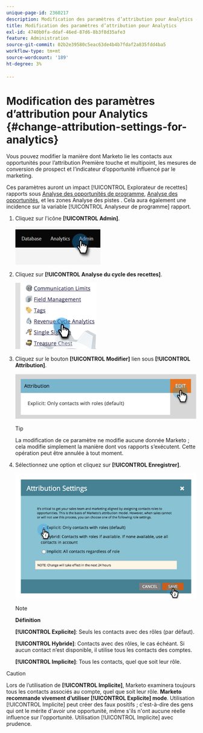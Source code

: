 ```yaml
---
unique-page-id: 2360217
description: Modification des paramètres d’attribution pour Analytics - Documents Marketo - Documentation du produit
title: Modification des paramètres d’attribution pour Analytics
exl-id: 4740b0fa-ddaf-46ed-87d6-8b3f8d35afe3
feature: Administration
source-git-commit: 02b2e39580c5eac63de4b4b7fdaf2a835fdd4ba5
workflow-type: tm+mt
source-wordcount: '189'
ht-degree: 3%

---
```


# Modification des paramètres d’attribution pour Analytics {#change-attribution-settings-for-analytics}

Vous pouvez modifier la manière dont Marketo lie les contacts aux opportunités pour l’attribution Première touche et multipoint, les mesures de conversion de prospect et l’indicateur d’opportunité influencé par le marketing.

Ces paramètres auront un impact [!UICONTROL Explorateur de recettes] rapports sous [Analyse des opportunités de programme](/help/marketo/product-docs/reporting/revenue-cycle-analytics/program-analytics/understanding-the-program-opportunity-analysis-area.md), [Analyse des opportunités](/help/marketo/product-docs/reporting/revenue-cycle-analytics/revenue-explorer/understanding-opportunity-analysis-in-revenue-explorer.md), et les zones Analyse des pistes . Cela aura également une incidence sur la variable [!UICONTROL Analyseur de programme] rapport.

1. Cliquez sur l&#39;icône **[!UICONTROL Admin]**.

   ![](assets/change-attribution-settings-for-analytics-1.png)

1. Cliquez sur **[!UICONTROL Analyse du cycle des recettes]**.

   ![](assets/change-attribution-settings-for-analytics-2.png)

1. Cliquez sur le bouton **[!UICONTROL Modifier]** lien sous **[!UICONTROL Attribution]**.

   ![](assets/change-attribution-settings-for-analytics-3.png)

   >[!TIP]
   >
   >La modification de ce paramètre ne modifie aucune donnée Marketo ; cela modifie simplement la manière dont vos rapports s’exécutent. Cette opération peut être annulée à tout moment.

1. Sélectionnez une option et cliquez sur **[!UICONTROL Enregistrer]**.

   ![](assets/change-attribution-settings-for-analytics-4.png)

   >[!NOTE]
   >
   >**Définition**
   >
   >**[!UICONTROL Explicite]**: Seuls les contacts avec des rôles (par défaut).
   >
   >**[!UICONTROL Hybride]**: Contacts avec des rôles, le cas échéant. Si aucun contact n’est disponible, il utilise tous les contacts des comptes.
   >
   >**[!UICONTROL Implicite]**: Tous les contacts, quel que soit leur rôle.

>[!CAUTION]
>
>Lors de l’utilisation de **[!UICONTROL Implicite]**, Marketo examinera toujours tous les contacts associés au compte, quel que soit leur rôle. **Marketo recommande vivement d’utiliser [!UICONTROL Explicite] mode**. Utilisation [!UICONTROL Implicite] peut créer des faux positifs ; c&#39;est-à-dire des gens qui ont le mérite d&#39;avoir une opportunité, même s&#39;ils n&#39;ont aucune réelle influence sur l&#39;opportunité. Utilisation [!UICONTROL Implicite] avec prudence.
